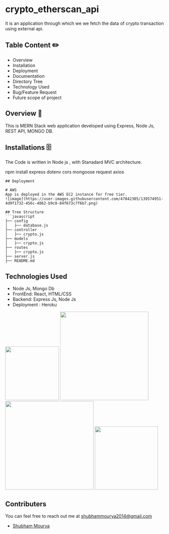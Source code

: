 # crypto_etherscan_api
It is an application through which we we fetch the data of crypto transaction using external api.


## Table Content ✏️
* Overview
* Installation
* Deployment
* Documentation
* Directory Tree
* Technology Used
* Bug/Feature Request
* Future scope of project

## Overview  📜
This is MERN Stack web application developed using Express, Node Js, REST API, MONGO DB.

## Installations  🗄️
The Code is written in Node js , with Stanadard MVC architecture.

npm install express dotenv cors mongoose request axios 
```
## Deployment

# AWS
App is deployed in the AWS EC2 instance for free tier.
![image](https://user-images.githubusercontent.com/47842305/139574951-4d9f1732-456c-4862-b9c0-84f673c7f6b7.png)

## Tree Structure
```javascript
├── config
│   ├── database.js
├── controller
│   ├── crypto.js
├── models
│   ├── crypto.js
├── routes
│   ├── crypto.js
├── server.js
├── README.md

```
## Technologies Used

* Node Js, Mongo Db
* FrontEnd: React, HTML/CSS
* Backend: Express Js, Node Js
* Deployment : Heroku

[<img target="_blank" src="https://expressjs.com/" width=170>](https://flask.palletsprojects.com/en/1.1.x/) [<img target="_blank" src="https://www.g2.com/products/nodejs-development-services/reviews" width=280>](https://cassandra.apache.org/_/index.html)[<img target="_blank" src="https://encrypted-tbn0.gstatic.com/images?q=tbn:ANd9GcSEHMPPej34qcJENKeCNdpqnZ5V9vLrmwVIvw&usqp=CAU" width=280>](https://aws.amazon.com/) [<img target="_blank" src="https://seeklogo.com/images/B/bootstrap-logo-69A1CCC10B-seeklogo.com.png" width=200>](https://getbootstrap.com/) 



## Contributers
You can feel free to reach out me at shubhammourya2014@gmail.com

- [Shubham Mourya](https://github.com/msahubham1)
